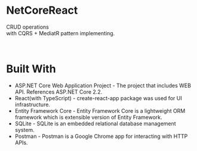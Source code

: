 # NetCoreReact
CRUD operations<br>
with CQRS + MediatR pattern implementing. <br>
<p>&nbsp;</p>

# Built With
<ul>
<li>ASP.NET Core Web Application Project - The project that includes WEB API. References ASP.NET Core 2.2. </li>
 <li>React(with TypeScript) - create-react-app package was used for UI infrastructure.</li> 
<li>Entity Framework Core - Entity Framework Core is a lightweight ORM framework which is extensible version of Entity Framework.</li>
<li>SQLite - SQLite is an embedded relational database management system.</li>
<li>Postman - Postman is a Google Chrome app for interacting with HTTP APIs.</li>
</ul>
